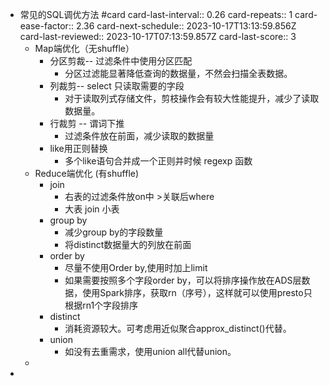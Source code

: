 - 常见的SQL调优方法 #card
  card-last-interval:: 0.26
  card-repeats:: 1
  card-ease-factor:: 2.36
  card-next-schedule:: 2023-10-17T13:13:59.856Z
  card-last-reviewed:: 2023-10-17T07:13:59.857Z
  card-last-score:: 3
	- Map端优化（无shuffle）
		- 分区剪裁-- 过滤条件中使用分区匹配
			- 分区过滤能显著降低查询的数据量，不然会扫描全表数据。
		- 列裁剪-- select 只读取需要的字段
			- 对于读取列式存储文件，剪枝操作会有较大性能提升，减少了读取数据量。
		- 行裁剪 -- 谓词下推
			- 过滤条件放在前面，减少读取的数据量
		- like用正则替换
			- 多个like语句合并成一个正则并时候 regexp 函数
	- Reduce端优化 (有shuffle)
		- join
			- 右表的过滤条件放on中 >关联后where
			- 大表 join 小表
		- group by
			- 减少group by的字段数量
			- 将distinct数据量大的列放在前面
		- order by
			- 尽量不使用Order by,使用时加上limit
			- 如果需要按照多个字段order by，可以将排序操作放在ADS层数据，使用Spark排序，获取rn（序号），这样就可以使用presto只根据rn1个字段排序
		- distinct
			- 消耗资源较大。可考虑用近似聚合approx_distinct()代替。
		- union
			- 如没有去重需求，使用union all代替union。
	-
-